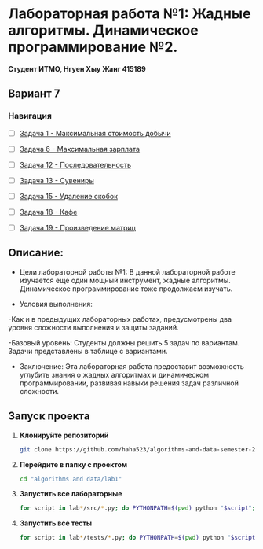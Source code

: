 # Лабораторная работа №1: Жадные алгоритмы. Динамическое программирование №2.

**Студент ИТМО,  Нгуен Хыу Жанг  415189**  

## Вариант 7

### Навигация

- [ ] [Задача 1 - Максимальная стоимость добычи](https://github.com/haha523/algorithms-and-data-semester-2/blob/616d448b4648c446f988e1ec5fe5a0efb2d2b488/lab1/task%201/README.md)
- [ ] [Задача 6 - Максимальная зарплата](https://github.com/haha523/algorithms-and-data-semester-2/blob/271dfc9614ee22abd7269d301bccba6c59036166/lab1/task%206/README.md)
- [ ] [Задача 12 - Последовательность](https://github.com/haha523/algorithms-and-data-semester-2/blob/7df528d7e8b4054ae7ccbf4fc8e1ea71e3a2824f/lab1/task%2012/README.md)
- [ ] [Задача 13 - Сувениры](https://github.com/haha523/algorithms-and-data-semester-2/blob/7352ce156e3fe73a75e7250ec2ca80c1558e0734/lab1/task%2013/README.md)
- [ ] [Задача 15 - Удаление скобок](https://github.com/haha523/algorithms-and-data-semester-2/blob/ea5e9c57d02c356c8c1a079688a496c9a4d23ca4/lab1/task%2015/README.md)
- [ ] [Задача 18 - Кафе](https://github.com/haha523/algorithms-and-data-semester-2/blob/4f4e28ab1c67adeaba5a457f3ea08da3702cb779/lab1/task%2018/README.md)
- [ ] [Задача 19 - Произведение матриц](https://github.com/haha523/algorithms-and-data-semester-2/blob/d7aafe64f1784dd64c5d136be9d0c92846c3c1bd/lab1/task%2019/README.md)


## Описание:

- Цели лабораторной работы №1: В данной лабораторной работе изучается еще один мощный инструмент, жадные алгоритмы. Динамическое программирование тоже продолжаем изучать.

- Условия выполнения: 

-Как и в предыдущих лабораторных работах, предусмотрены два уровня сложности выполнения и защиты заданий.

-Базовый уровень: Студенты должны решить 5 задач по вариантам. Задачи представлены в таблице с вариантами.

- Заключение: Эта лабораторная работа предоставит возможность углубить знания о жадных алгоритмах и динамическом программировании, развивая навыки решения задач различной сложности.

## Запуск проекта

1. **Клонируйте репозиторий**
   ```bash
   git clone https://github.com/haha523/algorithms-and-data-semester-2.git
   ```
2. **Перейдите в папку с проектом**
   ```bash
   cd "algorithms and data/lab1"
   ```
3. **Запустить все лабораторные**
    ```bash
    for script in lab*/src/*.py; do PYTHONPATH=$(pwd) python "$script"; done
   ```
4. **Запустить все тесты**
   ```bash
   for script in lab*/tests/*.py; do PYTHONPATH=$(pwd) python "$script"; done
   ```
